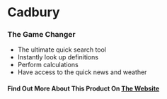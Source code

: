 # Cadbury
### The Game Changer

 - The ultimate quick search tool
 - Instantly look up definitions
 - Perform calculations
 - Have access to the quick news and weather

#### Find Out More About This Product On [The Website](http://www.cadburysearch.ml/)
